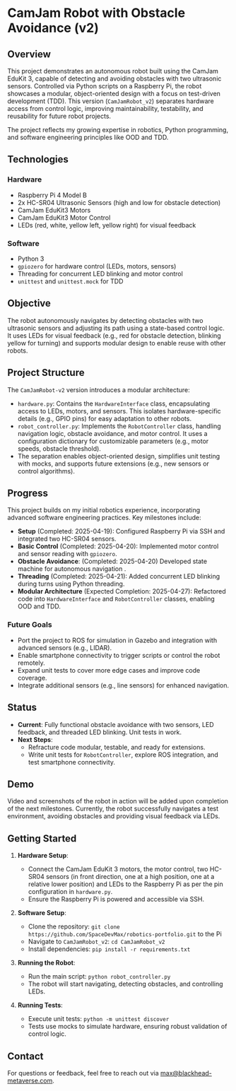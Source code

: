 # CamJam Robot with Obstacle Avoidance (v2)

## Overview
This project demonstrates an autonomous robot built using the CamJam EduKit 3, capable of detecting and avoiding obstacles with two ultrasonic sensors. Controlled via Python scripts on a Raspberry Pi, the robot showcases a modular, object-oriented design with a focus on test-driven development (TDD). This version (`CamJamRobot_v2`) separates hardware access from control logic, improving maintainability, testability, and reusability for future robot projects.

The project reflects my growing expertise in robotics, Python programming, and software engineering principles like OOD and TDD.

## Technologies
### Hardware
- Raspberry Pi 4 Model B
- 2x HC-SR04 Ultrasonic Sensors (high and low for obstacle detection)
- CamJam EduKit3 Motors
- CamJam EduKit3 Motor Control
- LEDs (red, white, yellow left, yellow right) for visual feedback

### Software
- Python 3
- `gpiozero` for hardware control (LEDs, motors, sensors)
- Threading for concurrent LED blinking and motor control
- `unittest` and `unittest.mock` for TDD

## Objective
The robot autonomously navigates by detecting obstacles with two ultrasonic sensors and adjusting its path using a state-based control logic. It uses LEDs for visual feedback (e.g., red for obstacle detection, blinking yellow for turning) and supports modular design to enable reuse with other robots.

## Project Structure
The `CamJamRobot-v2` version introduces a modular architecture:
- `hardware.py`: Contains the `HardwareInterface` class, encapsulating access to LEDs, motors, and sensors. This isolates hardware-specific details (e.g., GPIO pins) for easy adaptation to other robots.
- `robot_controller.py`: Implements the `RobotController` class, handling navigation logic, obstacle avoidance, and motor control. It uses a configuration dictionary for customizable parameters (e.g., motor speeds, obstacle threshold).
- The separation enables object-oriented design, simplifies unit testing with mocks, and supports future extensions (e.g., new sensors or control algorithms).

## Progress
This project builds on my initial robotics experience, incorporating advanced software engineering practices. Key milestones include:

- **Setup** (Completed: 2025-04-19): Configured Raspberry Pi via SSH and integrated two HC-SR04 sensors.
- **Basic Control** (Completed: 2025-04-20): Implemented motor control and sensor reading with `gpiozero`.
- **Obstacle Avoidance**: (Completed: 2025-04-20) Developed state machine for autonomous navigation .
- **Threading** (Completed: 2025-04-21): Added concurrent LED blinking during turns using Python threading.
- **Modular Architecture** (Expected Completion: 2025-04-27): Refactored code into `HardwareInterface` and `RobotController` classes, enabling OOD and TDD.


### Future Goals
- Port the project to ROS for simulation in Gazebo and integration with advanced sensors (e.g., LIDAR).
- Enable smartphone connectivity to trigger scripts or control the robot remotely.
- Expand unit tests to cover more edge cases and improve code coverage.
- Integrate additional sensors (e.g., line sensors) for enhanced navigation.

## Status
- **Current**: Fully functional obstacle avoidance with two sensors, LED feedback, and threaded LED blinking. Unit tests in work.
- **Next Steps**: 
   - Refracture code modular, testable, and ready for extensions.
   - Write unit tests for `RobotController`, explore ROS integration, and test smartphone connectivity.

## Demo
Video and screenshots of the robot in action will be added upon completion of the next milestones. Currently, the robot successfully navigates a test environment, avoiding obstacles and providing visual feedback via LEDs.

## Getting Started
1. **Hardware Setup**:
   - Connect the CamJam EduKit 3 motors, the motor control, two HC-SR04 sensors (in front direction, one at a high position, one at a relative lower position) and LEDs to the Raspberry Pi as per the pin configuration in `hardware.py`.
   - Ensure the Raspberry Pi is powered and accessible via SSH.

2. **Software Setup**:
   - Clone the repository: `git clone https://github.com/SpaceDevMax/robotics-portfolio.git` to the Pi
   - Navigate to `CamJamRobot_v2`: `cd CamJamRobot_v2`
   - Install dependencies: `pip install -r requirements.txt`

3. **Running the Robot**:
   - Run the main script: `python robot_controller.py`
   - The robot will start navigating, detecting obstacles, and controlling LEDs.

4. **Running Tests**:
   - Execute unit tests: `python -m unittest discover`
   - Tests use mocks to simulate hardware, ensuring robust validation of control logic.

## Contact
For questions or feedback, feel free to reach out via max@blackhead-metaverse.com.